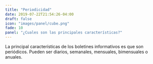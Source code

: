 ```yaml
---
title: "Periodicidad"
date: 2019-07-22T21:54:26-04:00
draft: false
icon: "images/panel/cube.png"
fade: 10
panel: "¿Cuales son las principales características?"
---
```

La principal características de los boletines informativos es que son periódicos. Pueden ser diarios, semanales, mensuales, bimensuales o anuales.